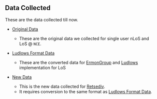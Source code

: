 ## Data Collected
These are the data collected till now.

- [Original Data](./Original%20Data/)
    - These are the original data we collected for single user nLoS and LoS @ `NCE`.

- [Ludlows Format Data](./Ludlows%20Format%20Data/)
    - These are the converted data for [ErmonGroup](https://github.com/ermongroup/Wifi_Activity_Recognition) and [Ludlows](https://github.com/ludlows/CSI-Activity-Recognition) implementation for LoS

- [New Data](./New%20Data/)
    - This is the new data collected for [Retsediv](https://github.com/Retsediv/WIFI_CSI_based_HAR).
    - It requires conversion to the same format as [Ludlows Format Data](./Ludlows%20Format%20Data/).